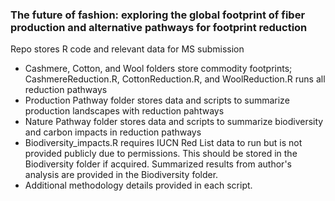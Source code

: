 ### The future of fashion: exploring the global footprint of fiber production and alternative pathways for footprint reduction
Repo stores R code and relevant data for MS submission
- Cashmere, Cotton, and Wool folders store commodity footprints; CashmereReduction.R, CottonReduction.R, and WoolReduction.R runs all reduction pathways
- Production Pathway folder stores data and scripts to summarize production landscapes with reduction pahtways
- Nature Pathway folder stores data and scripts to summarize biodiversity and carbon impacts in reduction pathways
- Biodiversity_impacts.R requires IUCN Red List data to run but is not provided publicly due to permissions. This should be stored in the Biodiversity folder if acquired. Summarized results from author's analysis are provided in the Biodiversity folder.
- Additional methodology details provided in each script. 
